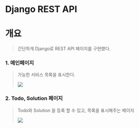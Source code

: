 # Django REST API

# 개요
> 간단하게 Django로 REST API 페이지를 구현했다.


### 1. 메인페이지
> 가능한 서비스 목록을 표시한다.
>
> <img src="https://user-images.githubusercontent.com/50435560/188361049-88897657-03e4-488d-98db-3b3507a6609a.png">


### 2. Todo, Solution 페이지
> Todo와 Solution 을 등록 할 수 있고, 목록을 표시해주는 페이지
>
> <img src="https://user-images.githubusercontent.com/50435560/188361053-0bd2389e-1528-4d22-8846-bcc45d8d8842.png">
